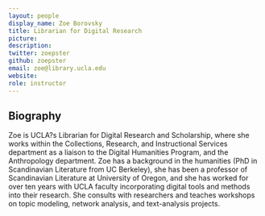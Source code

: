 ```yaml
---
layout: people
display_name: Zoe Borovsky
title: Librarian for Digital Research
picture:
description:
twitter: zoepster
github: zoepster
email: zoe@library.ucla.edu
website:
role: instructor
---
```

## Biography
Zoe is UCLA?s Librarian for Digital Research and Scholarship, where she works within the Collections, Research, and Instructional Services department as a liaison to the Digital Humanities Program, and the Anthropology department. Zoe has a background in the humanities (PhD in Scandinavian Literature from UC Berkeley), she has been a professor of Scandinavian Literature at University of Oregon, and she has worked for over ten years with UCLA faculty incorporating digital tools and methods into their research. She consults with researchers and teaches workshops on topic modeling, network analysis, and text-analysis projects.
